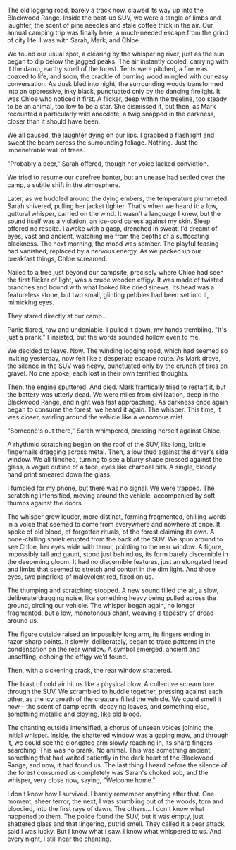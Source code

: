 The old logging road, barely a track now, clawed its way up into the Blackwood Range. Inside the beat-up SUV, we were a tangle of limbs and laughter, the scent of pine needles and stale coffee thick in the air. Our annual camping trip was finally here, a much-needed escape from the grind of city life. I was with Sarah, Mark, and Chloe.

We found our usual spot, a clearing by the whispering river, just as the sun began to dip below the jagged peaks. The air instantly cooled, carrying with it the damp, earthy smell of the forest. Tents were pitched, a fire was coaxed to life, and soon, the crackle of burning wood mingled with our easy conversation. As dusk bled into night, the surrounding woods transformed into an oppressive, inky black, punctuated only by the dancing firelight.
It was Chloe who noticed it first. A flicker, deep within the treeline, too steady to be an animal, too low to be a star. She dismissed it, but then, as Mark recounted a particularly wild anecdote, a twig snapped in the darkness, closer than it should have been. 

We all paused, the laughter dying on our lips. I grabbed a flashlight and swept the beam across the surrounding foliage. Nothing. Just the impenetrable wall of trees.

"Probably a deer," Sarah offered, though her voice lacked conviction.

We tried to resume our carefree banter, but an unease had settled over the camp, a subtle shift in the atmosphere. 

Later, as we huddled around the dying embers, the temperature plummeted. Sarah shivered, pulling her jacket tighter. That's when we heard it: a low, guttural whisper, carried on the wind. It wasn't a language I knew, but the sound itself was a violation, an ice-cold caress against my skin.
Sleep offered no respite. I awoke with a gasp, drenched in sweat. I’d dreamt of eyes, vast and ancient, watching me from the depths of a suffocating blackness. The next morning, the mood was somber. The playful teasing had vanished, replaced by a nervous energy. As we packed up our breakfast things, Chloe screamed.

Nailed to a tree just beyond our campsite, precisely where Chloe had seen the first flicker of light, was a crude wooden effigy. It was made of twisted branches and bound with what looked like dried sinews. Its head was a featureless stone, but two small, glinting pebbles had been set into it, mimicking eyes. 

They stared directly at our camp…

Panic flared, raw and undeniable. I pulled it down, my hands trembling. "It's just a prank," I insisted, but the words sounded hollow even to me.

We decided to leave. Now. The winding logging road, which had seemed so inviting yesterday, now felt like a desperate escape route. As Mark drove, the silence in the SUV was heavy, punctuated only by the crunch of tires on gravel. No one spoke, each lost in their own terrified thoughts.

Then, the engine sputtered. And died.
Mark frantically tried to restart it, but the battery was utterly dead. We were miles from civilization, deep in the Blackwood Range, and night was fast approaching. As darkness once again began to consume the forest, we heard it again. The whisper. This time, it was closer, swirling around the vehicle like a venomous mist.

"Someone's out there," Sarah whimpered, pressing herself against Chloe.

A rhythmic scratching began on the roof of the SUV, like long, brittle fingernails dragging across metal. Then, a low thud against the driver's side window. We all flinched, turning to see a blurry shape pressed against the glass, a vague outline of a face, eyes like charcoal pits. A single, bloody hand print smeared down the glass.

I fumbled for my phone, but there was no signal. We were trapped. The scratching intensified, moving around the vehicle, accompanied by soft thumps against the doors. 

The whisper grew louder, more distinct, forming fragmented, chilling words in a voice that seemed to come from everywhere and nowhere at once. It spoke of old blood, of forgotten rituals, of the forest claiming its own.
A bone-chilling shriek erupted from the back of the SUV. We spun around to see Chloe, her eyes wide with terror, pointing to the rear window. A figure, impossibly tall and gaunt, stood just behind us, its form barely discernible in the deepening gloom. It had no discernible features, just an elongated head and limbs that seemed to stretch and contort in the dim light. And those eyes, two pinpricks of malevolent red, fixed on us.

The thumping and scratching stopped. A new sound filled the air, a slow, deliberate dragging noise, like something heavy being pulled across the ground, circling our vehicle. The whisper began again, no longer fragmented, but a low, monotonous chant, weaving a tapestry of dread around us.

The figure outside raised an impossibly long arm, its fingers ending in razor-sharp points. It slowly, deliberately, began to trace patterns in the condensation on the rear window. A symbol emerged, ancient and unsettling, echoing the effigy we’d found.

Then, with a sickening crack, the rear window shattered.

The blast of cold air hit us like a physical blow. A collective scream tore through the SUV. We scrambled to huddle together, pressing against each other, as the icy breath of the creature filled the vehicle. We could smell it now – the scent of damp earth, decaying leaves, and something else, something metallic and cloying, like old blood.

The chanting outside intensified, a chorus of unseen voices joining the initial whisper. Inside, the shattered window was a gaping maw, and through it, we could see the elongated arm slowly reaching in, its sharp fingers searching.
This was no prank. No animal. This was something ancient, something that had waited patiently in the dark heart of the Blackwood Range, and now, it had found us. The last thing I heard before the silence of the forest consumed us completely was Sarah's choked sob, and the whisper, very close now, saying, "Welcome home."

I don't know how I survived. I barely remember anything after that. One moment, sheer terror, the next, I was stumbling out of the woods, torn and bloodied, into the first rays of dawn. The others... I don't know what happened to them. The police found the SUV, but it was empty, just shattered glass and that lingering, putrid smell. They called it a bear attack, said I was lucky. But I know what I saw. I know what whispered to us. And every night, I still hear the chanting.
